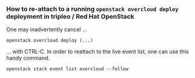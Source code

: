 ### How to re-attach to a running `openstack overcloud deploy` deployment in tripleo / Red Hat OpenStack ###

One may inadvertently cancel ...
~~~
openstack overcloud deploy (...)
~~~
... with CTRL-C. In order to reattach to the live event list, one can use this handy command.
~~~
openstack stack event list overcloud --follow
~~~
